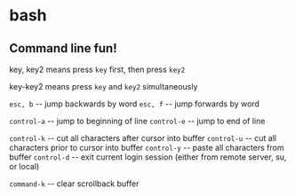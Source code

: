 # bash

## Command line fun!

key, key2 means press `key` first, then press `key2`

key-key2 means press `key` and `key2` simultaneously

`esc, b` -- jump backwards by word
`esc, f` -- jump forwards by word

`control-a` -- jump to beginning of line
`control-e` -- jump to end of line

`control-k` -- cut all characters after cursor into buffer
`control-u` -- cut all characters prior to cursor into buffer
`control-y` -- paste all characters from buffer
`control-d` -- exit current login session (either from remote server, su, or local)

`command-k` -- clear scrollback buffer
